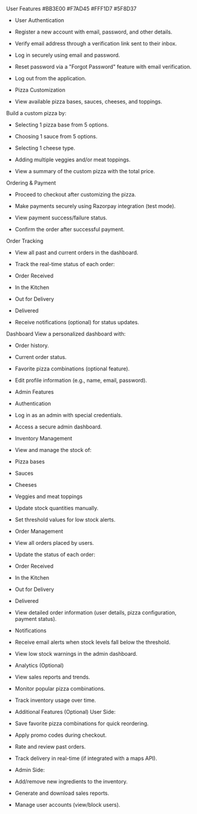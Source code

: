 User Features
#BB3E00
#F7AD45
#FFF1D7
#5F8D37
 * User Authentication
+ Register a new account with email, password, and other details.

+ Verify email address through a verification link sent to their inbox.

+ Log in securely using email and password.

+ Reset password via a "Forgot Password" feature with email verification.

+ Log out from the application.

* Pizza Customization
+ View available pizza bases, sauces, cheeses, and toppings.

Build a custom pizza by:

+ Selecting 1 pizza base from 5 options.

+ Choosing 1 sauce from 5 options.

+ Selecting 1 cheese type.

+ Adding multiple veggies and/or meat toppings.

+ View a summary of the custom pizza with the total price.

Ordering & Payment
+ Proceed to checkout after customizing the pizza.

+ Make payments securely using Razorpay integration (test mode).

+ View payment success/failure status.

+ Confirm the order after successful payment.

Order Tracking
+ View all past and current orders in the dashboard.

+ Track the real-time status of each order:

+ Order Received

+ In the Kitchen

+ Out for Delivery

+ Delivered

+ Receive notifications (optional) for status updates.

Dashboard
View a personalized dashboard with:

+ Order history.

+ Current order status.

+ Favorite pizza combinations (optional feature).

+ Edit profile information (e.g., name, email, password).

+ Admin Features
+ Authentication
+ Log in as an admin with special credentials.

+ Access a secure admin dashboard.

+ Inventory Management
+ View and manage the stock of:

+ Pizza bases

+ Sauces

+ Cheeses

+ Veggies and meat toppings

+ Update stock quantities manually.

+ Set threshold values for low stock alerts.

+ Order Management
+ View all orders placed by users.

+ Update the status of each order:

+ Order Received

+ In the Kitchen

+ Out for Delivery

+ Delivered

+ View detailed order information (user details, pizza configuration, payment status).

+ Notifications
+ Receive email alerts when stock levels fall below the threshold.

+ View low stock warnings in the admin dashboard.

+ Analytics (Optional)
+ View sales reports and trends.

+ Monitor popular pizza combinations.

+ Track inventory usage over time.

+ Additional Features (Optional)
User Side:

+ Save favorite pizza combinations for quick reordering.

+ Apply promo codes during checkout.

+ Rate and review past orders.

+ Track delivery in real-time (if integrated with a maps API).

+ Admin Side:

+ Add/remove new ingredients to the inventory.

+ Generate and download sales reports.

+ Manage user accounts (view/block users).